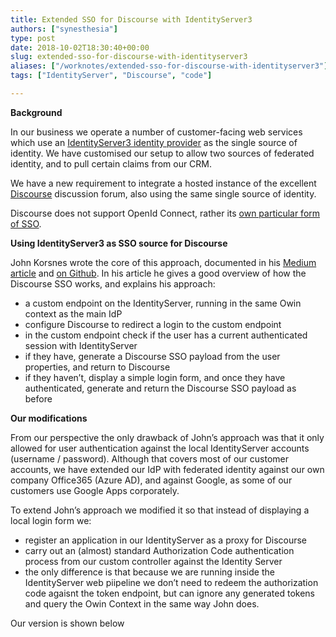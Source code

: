 ```yaml
---
title: Extended SSO for Discourse with IdentityServer3
authors: ["synesthesia"]
type: post
date: 2018-10-02T18:30:40+00:00
slug: extended-sso-for-discourse-with-identityserver3 
aliases: ["/worknotes/extended-sso-for-discourse-with-identityserver3"]
tags: ["IdentityServer", "Discourse", "code"]

---
```

**Background**

In our business we operate a number of customer-facing web services which use an <a href="https://identityserver.github.io/Documentation/" rel="noopener" target="_blank">IdentityServer3 identity provider</a> as the single source of identity. We have customised our setup to allow two sources of federated identity, and to pull certain claims from our CRM.

We have a new requirement to integrate a hosted instance of the excellent <a href="https://www.discourse.org/" rel="noopener" target="_blank">Discourse</a> discussion forum, also using the same single source of identity.
  
Discourse does not support OpenId Connect, rather its <a href="https://meta.discourse.org/t/official-single-sign-on-for-discourse-sso/13045" rel="noopener" target="_blank">own particular form of SSO</a>.

**Using IdentityServer3 as SSO source for Discourse**

John Korsnes wrote the core of this approach, documented in his <a href="https://blogg.blank.no/enabling-sso-for-discourse-with-identityserver3-7da2aca64bab" rel="noopener" target="_blank">Medium article</a> and <a href="https://github.com/blankoslo/idsrv.discourse" rel="noopener" target="_blank">on Github</a>. In his article he gives a good overview of how the Discourse SSO works, and explains his approach:

  * a custom endpoint on the IdentityServer, running in the same Owin context as the main IdP
  * configure Discourse to redirect a login to the custom endpoint
  * in the custom endpoint check if the user has a current authenticated session with IdentityServer
  * if they have, generate a Discourse SSO payload from the user properties, and return to Discourse
  * if they haven&#8217;t, display a simple login form, and once they have authenticated, generate and return the Discourse SSO payload as before

**Our modifications**

From our perspective the only drawback of John&#8217;s approach was that it only allowed for user authentication against the local IdentityServer accounts (username / password). Although that covers most of our customer accounts, we have extended our IdP with federated identity against our own company Office365 (Azure AD), and against Google, as some of our customers use Google Apps corporately.

To extend John&#8217;s approach we modified it so that instead of displaying a local login form we:

  * register an application in our IdentityServer as a proxy for Discourse
  * carry out an (almost) standard Authorization Code authentication process from our custom controller against the Identity Server
  * the only difference is that because we are running inside the IdentityServer web piipeline we don&#8217;t need to redeem the authorization code agaisnt the token endpoint, but can ignore any generated tokens and query the Owin Context in the same way John does.

Our version is shown below
